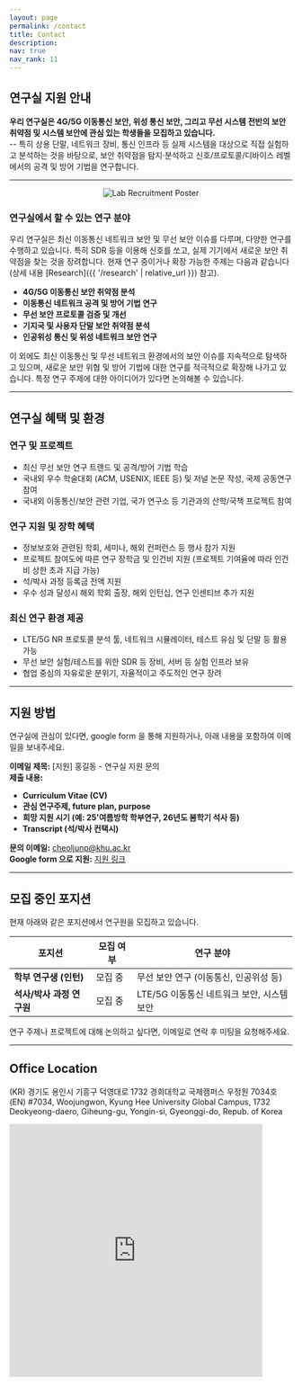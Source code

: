 ```yaml
---
layout: page
permalink: /contact
title: Contact
description: 
nav: true
nav_rank: 11
---
```


## 연구실 지원 안내

**우리 연구실은 4G/5G 이동통신 보안, 위성 통신 보안, 그리고 무선 시스템 전반의 보안 취약점 및 시스템 보안에 관심 있는 학생들을 모집하고 있습니다.**  
-- 특히 상용 단말, 네트워크 장비, 통신 인프라 등 실제 시스템을 대상으로 직접 실험하고 분석하는 것을 바탕으로, 보안 취약점을 탐지·분석하고 신호/프로토콜/디바이스 레벨에서의 공격 및 방어 기법을 연구합니다.

---


<figure style="text-align: center;">
  <img src="/assets/img/lab-recruitment-poster.png" alt="Lab Recruitment Poster" style="max-width: 80%; box-shadow: 0 2px 8px rgba(0,0,0,0.1);" />
  <figcaption style="text-align: center; font-size: 0.9em; color: gray; margin-top: 0.5em;">
    
  </figcaption>
</figure>



### 연구실에서 할 수 있는 연구 분야

우리 연구실은 최신 이동통신 네트워크 보안 및 무선 보안 이슈를 다루며, 다양한 연구를 수행하고 있습니다. 
특히 SDR 등을 이용해 신호를 쏘고, 실제 기기에서 새로운 보안 취약점을 찾는 것을 장려합니다. 
현재 연구 중이거나 확장 가능한 주제는 다음과 같습니다(상세 내용 [Research]({{ '/research' | relative_url }}) 참고).

- **4G/5G 이동통신 보안 취약점 분석**  
- **이동통신 네트워크 공격 및 방어 기법 연구**  
- **무선 보안 프로토콜 검증 및 개선**  
- **기지국 및 사용자 단말 보안 취약점 분석**  
- **인공위성 통신 및 위성 네트워크 보안 연구**

이 외에도 최신 이동통신 및 무선 네트워크 환경에서의 보안 이슈를 지속적으로 탐색하고 있으며, 새로운 보안 위협 및 방어 기법에 대한 연구를 적극적으로 확장해 나가고 있습니다. 
특정 연구 주제에 대한 아이디어가 있다면 논의해볼 수 있습니다.

---

## **연구실 혜택 및 환경**

### 연구 및 프로젝트 
- 최신 무선 보안 연구 트랜드 및 공격/방어 기법 학습 
- 국내외 우수 학술대회 (ACM, USENIX, IEEE 등) 및 저널 논문 작성, 국제 공동연구 참여 
- 국내외 이동통신/보안 관련 기업, 국가 연구소 등 기관과의 산학/국책 프로젝트 참여

### 연구 지원 및 장학 혜택  
- 정보보호와 관련된 학회, 세미나, 해외 컨퍼런스 등 행사 참가 지원
- 프로젝트 참여도에 따른 연구 장학금 및 인건비 지원 (프로젝트 기여율에 따라 인건비 상한 초과 지급 가능)  
- 석/박사 과정 등록금 전액 지원
- 우수 성과 달성시 해외 학회 출장, 해외 인턴십, 연구 인센티브 추가 지원 

### 최신 연구 환경 제공  
- LTE/5G NR 프로토콜 분석 툴, 네트워크 시뮬레이터, 테스트 유심 및 단말 등 활용 가능 
- 무선 보안 실험/테스트를 위한 SDR 등 장비, 서버 등 실험 인프라 보유
- 협업 중심의 자유로운 분위기, 자율적이고 주도적인 연구 장려

---



## **지원 방법**
연구실에 관심이 있다면, google form 을 통해 지원하거나, 아래 내용을 포함하여 이메일을 보내주세요. 

**이메일 제목:** [지원] 홍길동 - 연구실 지원 문의  
**제출 내용:**  
- **Curriculum Vitae (CV)** 
- **관심 연구주제, future plan, purpose**  
- **희망 지원 시기 (예: 25'여름방학 학부연구, 26년도 봄학기 석사 등)**  
- **Transcript (석/박사 컨택시)**

**문의 이메일:** [cheoljunp@khu.ac.kr](mailto:cheoljunp@khu.ac.kr)  
**Google form 으로 지원:** [지원 링크](https://docs.google.com/forms/d/e/1FAIpQLSeoSbBDg6Z9Lwkzchgs7tOq-oREBJB2qqhF8hcGigoeYtmrPw/viewform?usp=dialog)

---

## **모집 중인 포지션**
현재 아래와 같은 포지션에서 연구원을 모집하고 있습니다.

| 포지션 | 모집 여부 | 연구 분야 |
|--------|---------|---------|
| **학부 연구생 (인턴)** | 모집 중 | 무선 보안 연구 (이동통신, 인공위성 등) |
| **석사/박사 과정 연구원** | 모집 중 | LTE/5G 이동통신 네트워크 보안, 시스템 보안 |


연구 주제나 프로젝트에 대해 논의하고 싶다면, 이메일로 연락 후 미팅을 요청해주세요.

---



## **Office Location**
(KR) 경기도 용인시 기흥구 덕영대로 1732 경희대학교 국제캠퍼스 우정원 7034호
(EN) #7034, Woojungwon, Kyung Hee University Global Campus, 1732 Deokyeong-daero, Giheung-gu, Yongin-si, Gyeonggi-do, Repub. of Korea 

<div style="width: 100%; height: 100%;">
  <iframe src="https://www.google.com/maps/embed?pb=!1m18!1m12!1m3!1d3107.1366531196245!2d127.07836702348565!3d37.245540998803044!2m3!1f0!2f0!3f0!3m2!1i1024!2i768!4f13.1!3m3!1m2!1s0x357b45173f473f9f%3A0xa66096433db27929!2z6rK97Z2s64yA7ZWZ6rWQIOq1reygnOy6oO2NvOyKpCDsmrDsoJXsm5A!5e0!3m2!1sen!2skr!4v1739380452754!5m2!1sen!2skr" width="450" height="450" style="border:0;" allowfullscreen="" loading="lazy" referrerpolicy="no-referrer-when-downgrade"></iframe>
</div>

---

**문의사항이 있으면 언제든지 이메일로 연락해주세요.**  
함께 연구할 열정 있는 학생들을 기다립니다! 